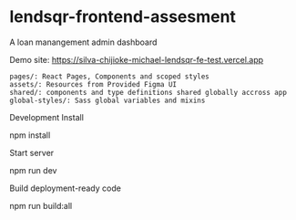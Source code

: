 # lendsqr-frontend-assesment

A loan manangement admin dashboard 

Demo site: https://silva-chijioke-michael-lendsqr-fe-test.vercel.app

    pages/: React Pages, Components and scoped styles
    assets/: Resources from Provided Figma UI
    shared/: components and type definitions shared globally accross app
    global-styles/: Sass global variables and mixins

Development
Install

npm install

Start server

npm run dev

Build deployment-ready code

npm run build:all

